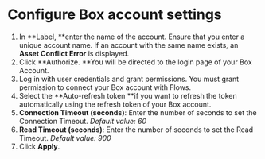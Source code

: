# Configure Box account settings

1. In **Label, **enter the name of the account. Ensure that you enter a unique account name.  If an account with the same name exists, an **Asset Conflict Error** is displayed.&#x20;
2. Click **Authorize. **You will be directed to the login page of your Box Account.
3. Log in with user credentials and grant permissions. You must grant permission to connect your Box account with Flows.&#x20;
4. Select the **Auto-refresh token **if you want to refresh the token automatically using the refresh token of your Box account.&#x20;
5. **Connection Timeout (seconds)**: Enter the number of seconds to set the Connection Timeout. _Default value: 60_
6. **Read Timeout (seconds)**: Enter the number of seconds to set the Read Timeout. _Default value: 900_
7. Click **Apply**.
